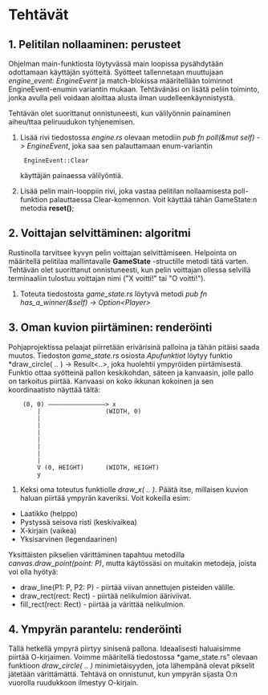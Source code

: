 # Tehtävät

## 1. Pelitilan nollaaminen: perusteet

Ohjelman main-funktiosta löytyvässä main loopissa pysähdytään odottamaan käyttäjän syötteitä. Syötteet tallennetaan muuttujaan *engine_event: EngineEvent* ja match-blokissa määritellään toiminnot EngineEvent-enumin variantin mukaan. Tehtävänäsi on lisätä peliin toiminto, jonka avulla peli voidaan aloittaa alusta ilman uudelleenkäynnistystä.

Tehtävän olet suorittanut onnistuneesti, kun välilyönnin painaminen aiheu/ttaa peliruudukon tyhjenemisen.

1. Lisää rivi tiedostossa *engine.rs* olevaan metodiin *pub fn poll(&mut self) -> EngineEvent*, joka saa sen palauttamaan enum-variantin

        EngineEvent::Clear

    käyttäjän painaessa välilyöntiä.
2. Lisää pelin main-looppiin rivi, joka vastaa pelitilan nollaamisesta poll-funktion palauttaessa Clear-komennon. Voit käyttää tähän GameState:n metodia **reset()**;

## 2. Voittajan selvittäminen: algoritmi

Rustinolla tarvitsee kyvyn pelin voittajan selvittämiseen. Helpointa on määritellä pelitilaa mallintavalle **GameState** -structille metodi tätä varten. Tehtävän olet suorittanut onnistuneesti, kun pelin voittajan ollessa selvillä terminaaliin tulostuu voittajan nimi ("X voitti!" tai "O voitti!").

1. Toteuta tiedostosta *game_state.rs* löytyvä metodi *pub fn has_a_winner(&self) -> Option&lt;Player&gt;*

## 3. Oman kuvion piirtäminen: renderöinti

Pohjaprojektissa pelaajat piirretään erivärisinä palloina ja tähän pitäisi saada muutos. Tiedoston *game_state.rs* osiosta *Apufunktiot* löytyy funktio *draw_circle( .. ) -> Result<..>, joka huolehtii ympyröiden piirtämisestä. Funktio ottaa syötteinä pallon keskikohdan, säteen ja kanvaasin, jolle pallo on tarkoitus piirtää. Kanvaasi on koko ikkunan kokoinen ja sen koordinaatisto näyttää tältä:

        (0, 0) ————————————————> x
            |                  (WIDTH, 0)
            |
            |
            |
            |
            |
            |
            |
            V (0, HEIGHT)      (WIDTH, HEIGHT)
            y

1. Keksi oma toteutus funktiolle *draw_x( .. )*. Päätä itse, millaisen kuvion haluan piirtää ympyrän kaveriksi. Voit kokeilla esim:

- Laatikko (helppo)
- Pystyssä seisova risti (keskivaikea)
- X-kirjain (vaikea)
- Yksisarvinen (legendaarinen)

Yksittäisten pikselien värittäminen tapahtuu metodilla *canvas.draw_point(point: P)*, mutta käytössäsi on muitakin metodeja, joista voi olla hyötyä:

- draw_line(P1: P, P2: P) - piirtää viivan annettujen pisteiden välille.
- draw_rect(rect: Rect) - piirtää nelikulmion ääriviivat.
- fill_rect(rect: Rect) - piirtää ja värittää nelikulmion.

## 4. Ympyrän parantelu: renderöinti

Tällä hetkellä ympyrä piirtyy sinisenä pallona. Ideaalisesti haluaisimme piirtää O-kirjaimen. Voimme määritellä tiedostossa *game_state.rs" olevaan funktioon *draw_circle( .. )* minimietäisyyden, jota lähempänä olevat pikselit jätetään värittämättä. Tehtävä on onnistunut, kun ympyrän sijasta O:n vuorolla ruudukkoon ilmestyy O-kirjain.